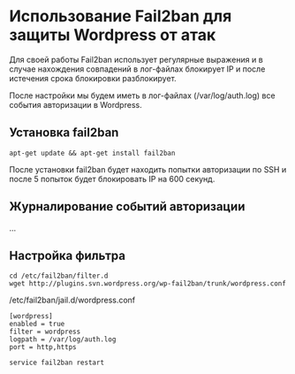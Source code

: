 # Использование Fail2ban для защиты Wordpress от атак

Для своей работы Fail2ban использует регулярные выражения и в случае нахождения совпадений в лог-файлах блокирует IP и после истечения срока блокировки разблокирует.

После настройки мы будем иметь в лог-файлах (/var/log/auth.log) все события авторизации в Wordpress.

## Установка fail2ban

```
apt-get update && apt-get install fail2ban
```

После установки fail2ban будет находить попытки авторизации по SSH и после 5 попыток будет блокировать IP на 600 секунд.

## Журналирование событий авторизации

...

## Настройка фильтра

```
cd /etc/fail2ban/filter.d
wget http://plugins.svn.wordpress.org/wp-fail2ban/trunk/wordpress.conf
```

/etc/fail2ban/jail.d/wordpress.conf

```
[wordpress]
enabled = true
filter = wordpress
logpath = /var/log/auth.log
port = http,https
```

```
service fail2ban restart
```
